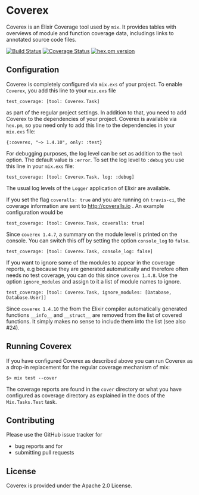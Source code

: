 # Coverex

Coverex is an Elixir Coverage tool used by `mix`. It provides tables with overviews of
module and function coverage data, includings links to annotated source code files.

[![Build Status](https://travis-ci.org/alfert/coverex.svg?branch=master)](https://travis-ci.org/alfert/coverex)
[![Coverage Status](https://coveralls.io/repos/alfert/coverex/badge.png?branch=master)](https://coveralls.io/r/alfert/coverex?branch=master)
[![hex.pm version](https://img.shields.io/hexpm/v/coverex.svg?style=flat)](https://hex.pm/packages/coverex)

## Configuration

Coverex is completely configured via `mix.exs` of your project. To enable `Coverex`,
you add this line to your `mix.exs` file

	test_coverage: [tool: Coverex.Task]

as part of the regular project settings. In addition to that, you need to add Coverex
to the dependencies of your project. Coverex is available via `hex.pm`, so you need only to
add this line to the dependencies in your `mix.exs` file:

	{:coverex, "~> 1.4.10", only: :test}

For debugging purposes, the log level can be set as addition to the `tool` option. The default
value is `:error`. To set the log level to `:debug` you use this line in your `mix.exs` file:

	test_coverage: [tool: Coverex.Task, log: :debug]

The usual log levels of the `Logger` application of Elixir are available.

If you set the flag `coveralls: true` and you are running on `travis-ci`, the coverage information are sent to http://coveralls.io . An example configuration would be

	test_coverage: [tool: Coverex.Task, coveralls: true]


Since `coverex 1.4.7`, a summary on the module level is printed on the console. You can switch this off by setting the option `console_log` to `false`.

	test_coverage: [tool: Coverex.Task, console_log: false]

If you want to ignore some of the modules to appear in the coverage reports, e.g
because they are generated automatically and therefore often needs no test coverage,
you can do this since `coverex 1.4.8`. Use the option `ignore_modules` and assign
to it a list of module names to ignore.

	test_coverage: [tool: Coverex.Task, ignore_modules: [Database, Database.User]]

Since `coverex 1.4.10` the from the Elixir compiler automatically generated
functions `__info__` and `__struct__` are removed from the list of covered
functions. It simply makes no sense to include them into the list (see also #24).

## Running Coverex

If you have configured Coverex as described above you can run Coverex as a drop-in replacement
for the regular coverage mechanism of mix:

    $> mix test --cover

The coverage reports are found in the `cover` directory or what you have configured as coverage directory
as explained in the docs of the `Mix.Tasks.Test` task.

## Contributing

Please use the GitHub issue tracker for

* bug reports and for
* submitting pull requests

## License

Coverex is provided under the Apache 2.0 License.
